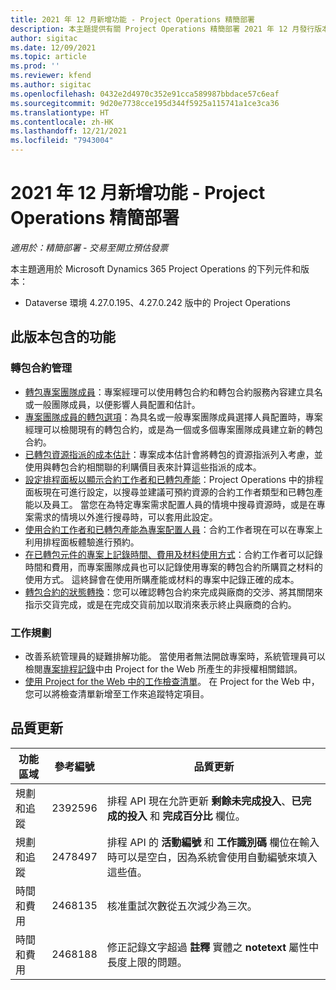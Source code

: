 ```yaml
---
title: 2021 年 12 月新增功能 - Project Operations 精簡部署
description: 本主題提供有關 Project Operations 精簡部署 2021 年 12 月發行版本中所提供之品質更新的資訊。
author: sigitac
ms.date: 12/09/2021
ms.topic: article
ms.prod: ''
ms.reviewer: kfend
ms.author: sigitac
ms.openlocfilehash: 0432e2d4970c352e91cca589987bbdace57c6eaf
ms.sourcegitcommit: 9d20e7738cce195d344f5925a115741a1ce3ca36
ms.translationtype: HT
ms.contentlocale: zh-HK
ms.lasthandoff: 12/21/2021
ms.locfileid: "7943004"
---
```

# <a name="whats-new-december-2021---project-operations-lite-deployment"></a>2021 年 12 月新增功能 - Project Operations 精簡部署

_適用於：精簡部署 - 交易至開立預估發票_

本主題適用於 Microsoft Dynamics 365 Project Operations 的下列元件和版本：

- Dataverse 環境 4.27.0.195、4.27.0.242 版中的 Project Operations


## <a name="features-included-in-this-release"></a>此版本包含的功能

### <a name="subcontract-management"></a>轉包合約管理 

- [轉包專案團隊成員](../subcontracting/subcontracting-project-team-members.md)：專案經理可以使用轉包合約和轉包合約服務內容建立具名或一般團隊成員，以便影響人員配置和估計。
- [專案團隊成員的轉包選項](../subcontracting/subcon-options.md)：為具名或一般專案團隊成員選擇人員配置時，專案經理可以檢閱現有的轉包合約，或是為一個或多個專案團隊成員建立新的轉包合約。 
- [已轉包資源指派的成本估計](../subcontracting/costing-subcon-ra.md)：專案成本估計會將轉包的資源指派列入考慮，並使用與轉包合約相關聯的利購價目表來計算這些指派的成本。 
- [設定排程面板以顯示合約工作者和已轉包產能](../subcontracting/configure-sb-subcon.md)：Project Operations 中的排程面板現在可進行設定，以搜尋並建議可預約資源的合約工作者類型和已轉包產能以及員工。 當您在為特定專案需求配置人員的情境中搜尋資源時，或是在專案需求的情境以外進行搜尋時，可以套用此設定。
- [使用合約工作者和已轉包產能為專案配置人員](../subcontracting/staffing-cw.md)：合約工作者現在可以在專案上利用排程面板體驗進行預約。
- [在已轉包元件的專案上記錄時間、費用及材料使用方式](../subcontracting/recording-subcon-actuals.md)：合約工作者可以記錄時間和費用，而專案團隊成員也可以記錄使用專案的轉包合約所購買之材料的使用方式。 這終歸會在使用所購產能或材料的專案中記錄正確的成本。
- [轉包合約的狀態轉換](../subcontracting/subcon-states.md)：您可以確認轉包合約來完成與廠商的交涉、將其關閉來指示交貨完成，或是在完成交貨前加以取消來表示終止與廠商的合約。

### <a name="task-planning"></a>工作規劃
- 改善系統管理員的疑難排解功能。 當使用者無法開啟專案時，系統管理員可以檢閱[專案排程記錄](../../project-management/schedule-api-logs.md)中由 Project for the Web 所產生的非授權相關錯誤。
- [使用 Project for the Web 中的工作檢查清單](https://support.microsoft.com/en-us/office/use-task-checklists-in-microsoft-project-for-the-web-c69bcf73-5c75-4ad3-9893-6d6f92360e9c)。 在 Project for the Web 中，您可以將檢查清單新增至工作來追蹤特定項目。

## <a name="quality-updates"></a>品質更新

| **功能區域** | **參考編號** | **品質更新** |
| --- | --- | --- |
| 規劃和追蹤 | 2392596 | 排程 API 現在允許更新 **剩餘未完成投入**、**已完成的投入** 和 **完成百分比** 欄位。 |
| 規劃和追蹤 | 2478497 | 排程 API 的 **活動編號** 和 **工作識別碼** 欄位在輸入時可以是空白，因為系統會使用自動編號來填入這些值。|
| 時間和費用 | 2468135 | 核准重試次數從五次減少為三次。 |
| 時間和費用 | 2468188 | 修正記錄文字超過 **註釋** 實體之 **notetext** 屬性中長度上限的問題。 |
